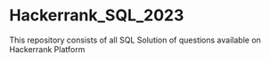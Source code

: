 # Hackerrank_SQL_2023
This repository consists of all SQL Solution of questions available on Hackerrank Platform
